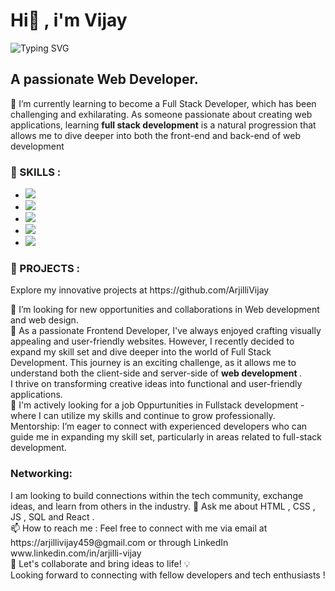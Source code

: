 <h1> Hi👋 , i'm Vijay</h1>
<img src ="https://readme-typing-svg.herokuapp.com?font=Montserrat&color=8803FC&size=24&lines=Hey+there,+I'm+Vijay;I'm+A+Web+Developer.;Full-stack+Developer.;An+Open-Source+Enthusiast+!.;" alt="Typing SVG" >
<h2>A passionate Web Developer.</h2>

 🌱 I’m currently learning  to become a Full Stack Developer, which has been challenging and exhilarating.
 As someone passionate about creating web applications, learning <b>full stack development</b> is a natural progression that allows me to dive deeper into both the front-end and back-end of web development
<h3>🔭 SKILLS : </h3>

  - ![](https://img.shields.io/badge/HTML5-E34F26?style=for-the-badge&logo=html5&logoColor=white)
  - ![](https://img.shields.io/badge/CSS3-1572B6?style=for-the-badge&logo=css3&logoColor=white)
  - ![](https://img.shields.io/badge/JavaScript-F7DF1E?style=for-the-badge&logo=javascript&logoColor=black)
  - ![](https://img.shields.io/badge/React-20232A?style=for-the-badge&logo=react&logoColor=61DAFB)
  - ![](https://img.shields.io/badge/Node.js-43853D?style=for-the-badge&logo=node.js&logoColor=white)
<h3>💼 PROJECTS :</h3>
Explore my innovative projects at https://github.com/ArjilliVijay

 👯 I’m looking for  new opportunities and collaborations in Web development and web design.<br>
 🎀 As a passionate Frontend Developer, I've always enjoyed crafting visually appealing and user-friendly websites. 
 However, I recently decided to expand my skill set and dive deeper into the world of Full Stack Development. 
 This journey is an exciting challenge, as it allows me to understand both the client-side and server-side of <b>web development </b>.  
 I thrive on transforming creative ideas into functional and user-friendly applications.<br>
 🤔 I'm actively looking for a job Oppurtunities in Fullstack development - where I can utilize my skills and continue to grow professionally.
Mentorship: I’m eager to connect with experienced developers who can guide me in expanding my skill set, particularly in areas related to full-stack development.
<h3>Networking:</h3>
I am looking to build connections within the tech community, exchange ideas, and learn from others in the industry.
 💬 Ask me about HTML , CSS , JS , SQL and React .<br>
 📫 How to reach me : Feel free to connect with me via email at https://arjillivijay459@gmail.com or through LinkedIn www.linkedin.com/in/arjilli-vijay<br>
 🤝 Let's collaborate and bring ideas to life! 💡<br>
     Looking forward to connecting with fellow developers and tech enthusiasts !
